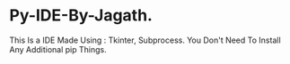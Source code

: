 # Py-IDE-By-Jagath.
This Is a IDE Made Using : Tkinter, Subprocess.
You Don't Need To Install Any Additional pip Things.
